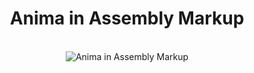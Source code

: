 <div align="center">
  <h1> Anima in Assembly Markup </h1>
    <br>
<img src="/VORTEX_ghostInTheShell.png" alt="Anima in Assembly Markup" class="center">
</div>

